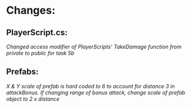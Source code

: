 # Changes:
## PlayerScript.cs:
*Changed access modifier of PlayerScripts' TakeDamage function from private to public for task 5b*

## Prefabs:
*X & Y scale of prefab is hard coded to 6 to account for distance 3 in attackBonus.*
*If changing range of bonus attack, change scale of prefab object to 2 x distance*